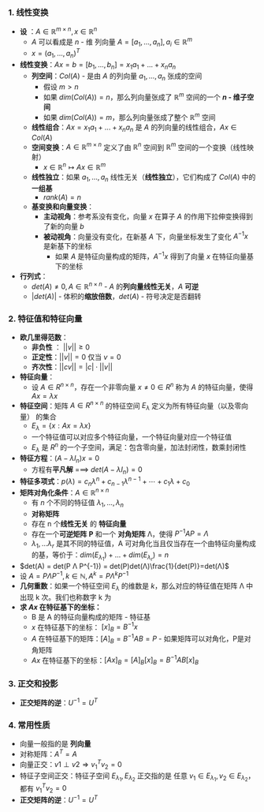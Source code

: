 
### 1. 线性变换

- **设** ：$A \in \mathbb{R}^{m \times n},x \in \mathbb{R}^n$
	- $A$ 可以看成是 $n$ - 维 列向量 $A = [a_1,...,a_n],a_i \in \mathbb{R}^m$
	- $x = (a_1,...,a_n)^T$
- **线性变换**：$Ax = b = [b_1,...,b_n] = x_1a_1 + ... + x_na_n$
	- **列空间**：$Col(A)$ - 是由 $A$ 的列向量 $a_1,...,a_n$ 张成的空间
		- 假设 $m > n$
		- 如果 $dim(Col(A)) = n$，那么列向量张成了 $\mathbb{R}^m$ 空间的一个 **$n$ - 维子空间**
		- 如果 $dim(Col(A)) = m$，那么列向量张成了整个 $\mathbb{R}^m$ 空间
	- **线性组合**：$Ax = x_1a_1 + ... + x_na_n$ 是 $A$ 的列向量的线性组合，$Ax \in Col(A)$
	- **空间变换**：$A \in \mathbb{R}^{m \times n}$ 定义了由 $\mathbb{R}^n$ 空间到 $\mathbb{R}^m$ 空间的一个变换（线性映射）
		- $x \in \mathbb{R}^n \mapsto Ax \in \mathbb{R}^m$
	- **线性独立**：如果 $a_1,...,a_n$ 线性无关（**线性独立**），它们构成了 $Col(A)$ 中的**一组基**
		- $rank(A) = n$
	- **基变换和向量变换**：
		- **主动视角**：参考系没有变化，向量 $x$ 在算子 $A$ 的作用下拉伸变换得到了新的向量 $b$
		- **被动视角**：向量没有变化，在新基 $A$ 下，向量坐标发生了变化 $A^{-1}x$ 是新基下的坐标
			- 如果 $A$ 是特征向量构成的矩阵，$A^{-1}x$ 得到了向量 $x$ 在特征向量基下的坐标
- **行列式**：
	- $det(A) \neq 0, A \in \mathbb{R}^{n \times n}$ - $A$ 的**列向量线性无关**，$A$ **可逆**
	- $|det(A)|$ - 体积的**缩放倍数**，$det(A)$ - 符号决定是否翻转

### 2. 特征值和特征向量

- **欧几里得范数**：
	- **非负性** ： $||v|| \geq 0$
	- **正定性**：$||v|| = 0$ 仅当 $v = 0$
	- **齐次性**：$||cv|| = |c| \cdot ||v||$
- **特征向量**：
	- 设 $A \in R^{n \times n}$，存在一个非零向量 $x \ne 0 \in R^n$  称为 $A$  的特征向量，使得  $Ax = \lambda x$
- **特征空间**：矩阵 $A \in R^{n \times n}$ 的特征空间 $E_{\lambda}$ 定义为所有特征向量（以及零向量） 的集合
	- $E_{\lambda} = \{x : Ax = \lambda x\}$
	- 一个特征值可以对应多个特征向量，一个特征向量对应一个特征值
	- $E_{\lambda}$ 是 $R^{n}$ 的一个子空间，满足：包含零向量，加法封闭性，数乘封闭性
- **特征方程**：$(A - \lambda I_n)x = 0$
	- 方程有**平凡解** ===> $det(A - \lambda I_n) = 0$
- **特征多项式**：$p(\lambda)=c_n​\lambda^n+c_{n−1}​\lambda^{n−1}+⋯+c_1​\lambda+c_0$
- **矩阵对角化条件**：$A \in \mathbb{R}^{n \times n}$
	- 有 $n$ 个不同的特征值 $\lambda_1,...,\lambda_n$
	- **对称矩阵**
	- 存在 n 个**线性无关** 的 **特征向量**
	- 存在一个**可逆矩阵** **P** 和一个 **对角矩阵** Λ，使得 $P^{-1}AP = Λ$
	- $\lambda_1,...\lambda_r$ 是其不同的特征值，A 可对角化当且仅当存在一个由特征向量构成的基，等价于：$dim(E_{\lambda_1}) + ... + dim(E_{\lambda_r}) = n$
- $det(A) = det(P Λ P^{-1}) = det(P)det(Λ)\frac{1}{det(P)}=det(Λ)$
- 设 $A = PΛP^{-1}, k \in \mathbb{N}, A^k = PΛ^kP^{-1}$
- **几何重数**：如果一个特征空间 $E_{\lambda}$ 的维数是 $k$，那么对应的特征值在矩阵 Λ 中出现 k 次。我们也称数字 k 为
- **求 $Ax$ 在特征基下的坐标：**
	- B 是 A 的特征向量构成的矩阵 - 特征基
	- $x$ 在特征基下的坐标： $[x]_B = B^{-1}x$
	- $A$ 在特征基下的矩阵：$[A]_B = B^{-1}AB = P$ - 如果矩阵可以对角化，P是对角矩阵
	- $Ax$ 在特征基下的坐标：$[Ax]_B = [A]_B [x]_B = B^{-1}AB[x]_B$

### 3. 正交和投影

- **正交矩阵的逆**：$U^{-1} = U^{T}$






### 4. 常用性质

- 向量一般指的是 **列向量**
- 对称矩阵：$A^T = A$
- 向量正交：$v1 \perp v2 \Rightarrow v_1^Tv_2 = 0$
- 特征子空间正交：特征子空间 $E_{\lambda_1},E_{\lambda_2}$ 正交指的是 任意 $v_1 \in E_{\lambda_1}, v_2 \in E_{\lambda_2}$，都有 $v_1^Tv_2 = 0$
- **正交矩阵的逆**：$U^{-1} = U^{T}$
